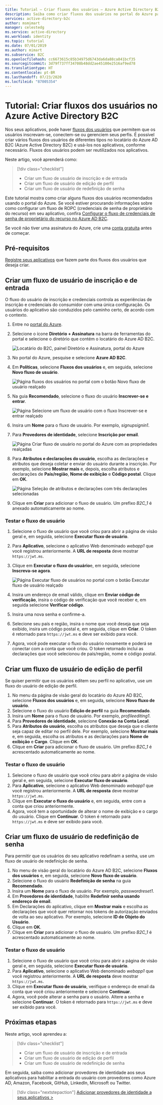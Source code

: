 ```yaml
---
title: Tutorial – Criar fluxos dos usuários – Azure Active Directory B2C
description: Saiba como criar fluxos dos usuários no portal do Azure para habilitar a inscrição, a entrada e a edição de perfil do usuário para seus aplicativos no Azure Active Directory B2C.
services: active-directory-b2c
author: msmimart
manager: celestedg
ms.service: active-directory
ms.workload: identity
ms.topic: tutorial
ms.date: 07/01/2019
ms.author: mimart
ms.subservice: B2C
ms.openlocfilehash: cc6673615c85b34975d6743da6da88ca841bcf35
ms.sourcegitcommit: 3d79f737ff34708b48dd2ae45100e2516af9ed78
ms.translationtype: HT
ms.contentlocale: pt-BR
ms.lasthandoff: 07/23/2020
ms.locfileid: "87005354"
---
```

# <a name="tutorial-create-user-flows-in-azure-active-directory-b2c"></a>Tutorial: Criar fluxos dos usuários no Azure Active Directory B2C

Nos seus aplicativos, pode haver [fluxos dos usuários](user-flow-overview.md) que permitem que os usuários inscrevam-se, conectem-se ou gerenciem seus perfis. É possível criar vários fluxos dos usuários de diferentes tipos no locatário do Azure AD B2C (Azure Active Directory B2C) e usá-los nos aplicativos, conforme necessário. Fluxos dos usuários podem ser reutilizados nos aplicativos.

Neste artigo, você aprenderá como:

> [!div class="checklist"]
> * Criar um fluxo de usuário de inscrição e de entrada
> * Criar um fluxo de usuário de edição de perfil
> * Criar um fluxo de usuário de redefinição de senha

Este tutorial mostra como criar alguns fluxos dos usuários recomendados usando o portal do Azure. Se você estiver procurando informações sobre como configurar um fluxo de ROPC (credenciais de senha de proprietário do recurso) em seu aplicativo, confira [Configurar o fluxo de credenciais de senha de proprietário do recurso no Azure AD B2C](configure-ropc.md).

Se você não tiver uma assinatura do Azure, crie uma [conta gratuita](https://azure.microsoft.com/free/?WT.mc_id=A261C142F) antes de começar.

## <a name="prerequisites"></a>Pré-requisitos

[Registre seus aplicativos](tutorial-register-applications.md) que fazem parte dos fluxos dos usuários que deseja criar.

## <a name="create-a-sign-up-and-sign-in-user-flow"></a>Criar um fluxo de usuário de inscrição e de entrada

O fluxo do usuário de inscrição e credenciais controla as experiências de inscrição e credenciais do consumidor com uma única configuração. Os usuários do aplicativo são conduzidos pelo caminho certo, de acordo com o contexto.

1. Entre no [portal do Azure](https://portal.azure.com).
1. Selecione o ícone **Diretório + Assinatura** na barra de ferramentas do portal e selecione o diretório que contém o locatário do Azure AD B2C.

    ![Locatário do B2C, painel Diretório e Assinatura, portal do Azure](./media/tutorial-create-user-flows/directory-subscription-pane.png)

1. No portal do Azure, pesquise e selecione **Azure AD B2C**.
1. Em **Políticas**, selecione **Fluxos dos usuários** e, em seguida, selecione **Novo fluxo de usuário**.

    ![Página fluxos dos usuários no portal com o botão Novo fluxo de usuário realçado](./media/tutorial-create-user-flows/signup-signin-user-flow.png)

1. Na guia **Recomendado**, selecione o fluxo do usuário **Inscrever-se e entrar**.

    ![Página Selecione um fluxo de usuário com o fluxo Inscrever-se e entrar realçado](./media/tutorial-create-user-flows/signup-signin-type.png)

1. Insira um **Nome** para o fluxo de usuário. Por exemplo, *signupsignin1*.
1. Para **Provedores de identidade**, selecione **Inscrição por email**.

    ![Página Criar fluxo de usuário no portal do Azure com as propriedades realçadas](./media/tutorial-create-user-flows/signup-signin-properties.png)

1. Para **Atributos e declarações do usuário**, escolha as declarações e atributos que deseja coletar e enviar do usuário durante a inscrição. Por exemplo, selecione **Mostrar mais** e, depois, escolha atributos e declarações de **País/região**, **Nome de exibição** e **Código postal**. Clique em **OK**.

    ![Página Seleção de atributos e declarações com três declarações selecionadas](./media/tutorial-create-user-flows/signup-signin-attributes.png)

1. Clique em **Criar** para adicionar o fluxo de usuário. Um prefixo *B2C_1* é anexado automaticamente ao nome.

### <a name="test-the-user-flow"></a>Testar o fluxo de usuário

1. Selecione o fluxo de usuário que você criou para abrir a página de visão geral e, em seguida, selecione **Executar fluxo de usuário**.
1. Para **Aplicativo**, selecione o aplicativo Web denominado *webapp1* que você registrou anteriormente. A **URL de resposta** deve mostrar `https://jwt.ms`.
1. Clique em **Executar o fluxo do usuário**e, em seguida, selecione **Inscreva-se agora**.

    ![Página Executar fluxo de usuários no portal com o botão Executar fluxo de usuário realçado](./media/tutorial-create-user-flows/signup-signin-run-now.PNG)

1. Insira um endereço de email válido, clique em **Enviar código de verificação**, insira o código de verificação que você receber e, em seguida selecione **Verificar código**.
1. Insira uma nova senha e confirme-a.
1. Selecione seu país e região, insira o nome que você deseja que seja exibido, insira um código postal e, em seguida, clique em **Criar**. O token é retornado para `https://jwt.ms` e deve ser exibido para você.
1. Agora, você pode executar o fluxo do usuário novamente e poderá se conectar com a conta que você criou. O token retornado inclui as declarações que você selecionou de país/região, nome e código postal.

## <a name="create-a-profile-editing-user-flow"></a>Criar um fluxo de usuário de edição de perfil

Se quiser permitir que os usuários editem seu perfil no aplicativo, use um fluxo do usuário de edição de perfil.

1. No menu da página de visão geral do locatário do Azure AD B2C, selecione **Fluxos dos usuários** e, em seguida, selecione **Novo fluxo de usuário**.
1. Selecione o fluxo do usuário **Edição de perfil** na guia **Recomendado**.
1. Insira um **Nome** para o fluxo de usuário. Por exemplo, *profileediting1*.
1. Para **Provedores de identidade**, selecione **Conexão na Conta Local**.
1. Para **Atributos do usuário**, escolha os atributos que deseja que o cliente seja capaz de editar no perfil dele. Por exemplo, selecione **Mostrar mais** e, em seguida, escolha os atributos e as declarações para **Nome de exibição** e **Cargo**. Clique em **OK**.
1. Clique em **Criar** para adicionar o fluxo de usuário. Um prefixo *B2C_1* é acrescentado automaticamente ao nome.

### <a name="test-the-user-flow"></a>Testar o fluxo de usuário

1. Selecione o fluxo de usuário que você criou para abrir a página de visão geral e, em seguida, selecione **Executar fluxo de usuário**.
1. Para **Aplicativo**, selecione o aplicativo Web denominado *webapp1* que você registrou anteriormente. A **URL de resposta** deve mostrar `https://jwt.ms`.
1. Clique em **Executar o fluxo do usuário** e, em seguida, entre com a conta que criou anteriormente.
1. Agora, você tem a oportunidade de alterar o nome de exibição e o cargo do usuário. Clique em **Continuar**. O token é retornado para `https://jwt.ms` e deve ser exibido para você.

## <a name="create-a-password-reset-user-flow"></a>Criar um fluxo de usuário de redefinição de senha

Para permitir que os usuários do seu aplicativo redefinam a senha, use um fluxo de usuário de redefinição de senha.

1. No menu de visão geral do locatário do Azure AD B2C, selecione **Fluxos dos usuários** e, em seguida, selecione **Novo fluxo de usuário**.
1. Selecione o fluxo do usuário **Redefinição de senha** na guia **Recomendado**.
1. Insira um **Nome** para o fluxo de usuário. Por exemplo, *passwordreset1*.
1. Em **Provedores de identidade**, habilite **Redefinir senha usando endereço de email**.
1. Em Declarações do aplicativo, clique em **Mostrar mais** e escolha as declarações que você quer retornar nos tokens de autorização enviados de volta ao seu aplicativo. Por exemplo, selecione **ID de Objeto do Usuário**.
1. Clique em **OK**.
1. Clique em **Criar** para adicionar o fluxo de usuário. Um prefixo *B2C_1* é acrescentado automaticamente ao nome.

### <a name="test-the-user-flow"></a>Testar o fluxo de usuário

1. Selecione o fluxo de usuário que você criou para abrir a página de visão geral e, em seguida, selecione **Executar fluxo de usuário**.
1. Para **Aplicativo**, selecione o aplicativo Web denominado *webapp1* que você registrou anteriormente. A **URL de resposta** deve mostrar `https://jwt.ms`.
1. Clique em **Executar fluxo de usuário**, verifique o endereço de email da conta que você criou anteriormente e selecione **Continuar**.
1. Agora, você pode alterar a senha para o usuário. Altere a senha e selecione **Continuar**. O token é retornado para `https://jwt.ms` e deve ser exibido para você.

## <a name="next-steps"></a>Próximas etapas

Neste artigo, você aprendeu a:

> [!div class="checklist"]
> * Criar um fluxo de usuário de inscrição e de entrada
> * Criar um fluxo de usuário de edição de perfil
> * Criar um fluxo de usuário de redefinição de senha

Em seguida, saiba como adicionar provedores de identidade aos seus aplicativos para habilitar a entrada do usuário com provedores como Azure AD, Amazon, Facebook, GitHub, LinkedIn, Microsoft ou Twitter.

> [!div class="nextstepaction"]
> [Adicionar provedores de identidade a seus aplicativos >](tutorial-add-identity-providers.md)
